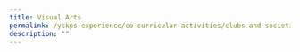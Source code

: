 ```yaml
---
title: Visual Arts
permalink: /yckps-experience/co-curricular-activities/clubs-and-societies/visual-arts
description: ""
---
```

